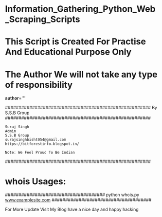 # Information_Gathering_Python_Web_Scraping_Scripts
# This Script is Created For Practise And Educational Purpose Only
# The Author We will not take any type of responsibility
__author__='''

######################################################
                By S.S.B Group                          
######################################################

    Suraj Singh
    Admin
    S.S.B Group
    surajsinghbisht054@gmail.com
    https://bitforestinfo.blogspot.in/

    Note: We Feel Proud To Be Indian
######################################################

# 

# whois Usages:
#####################################
python whois.py www.examplesite.com
#####################################

For More Update 
Visit My Blog
have a nice day
and happy hacking
